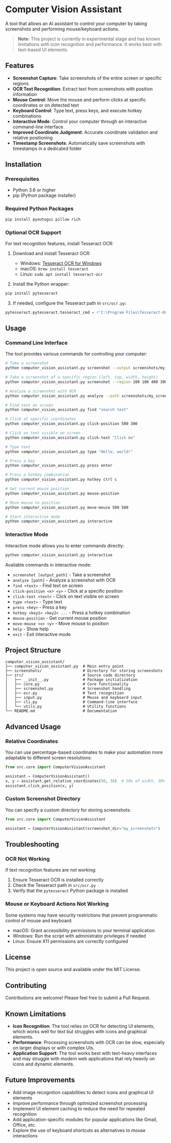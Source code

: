 # Computer Vision Assistant

A tool that allows an AI assistant to control your computer by taking screenshots and performing mouse/keyboard actions.

> **Note**: This project is currently in experimental stage and has known limitations with icon recognition and performance. It works best with text-based UI elements.

## Features

- **Screenshot Capture**: Take screenshots of the entire screen or specific regions
- **OCR Text Recognition**: Extract text from screenshots with position information
- **Mouse Control**: Move the mouse and perform clicks at specific coordinates or on detected text
- **Keyboard Control**: Type text, press keys, and execute hotkey combinations
- **Interactive Mode**: Control your computer through an interactive command-line interface
- **Improved Coordinate Judgment**: Accurate coordinate validation and relative positioning
- **Timestamp Screenshots**: Automatically save screenshots with timestamps in a dedicated folder

## Installation

### Prerequisites

- Python 3.6 or higher
- pip (Python package installer)

### Required Python Packages

```bash
pip install pyautogui pillow rich
```

### Optional OCR Support

For text recognition features, install Tesseract OCR:

1. Download and install Tesseract OCR:
   - Windows: [Tesseract OCR for Windows](https://github.com/UB-Mannheim/tesseract/wiki)
   - macOS: `brew install tesseract`
   - Linux: `sudo apt install tesseract-ocr`

2. Install the Python wrapper:
```bash
pip install pytesseract
```

3. If needed, configure the Tesseract path in `src/ocr.py`:
```python
pytesseract.pytesseract.tesseract_cmd = r'C:\Program Files\Tesseract-OCR\tesseract.exe'
```

## Usage

### Command Line Interface

The tool provides various commands for controlling your computer:

```bash
# Take a screenshot
python computer_vision_assistant.py screenshot --output screenshots/my_screenshot.png

# Take a screenshot of a specific region (left, top, width, height)
python computer_vision_assistant.py screenshot --region 100 100 400 300

# Analyze a screenshot with OCR
python computer_vision_assistant.py analyze --path screenshots/my_screenshot.png

# Find text on screen
python computer_vision_assistant.py find "search text"

# Click at specific coordinates
python computer_vision_assistant.py click-position 500 300

# Click on text visible on screen
python computer_vision_assistant.py click-text "Click me"

# Type text
python computer_vision_assistant.py type "Hello, world!"

# Press a key
python computer_vision_assistant.py press enter

# Press a hotkey combination
python computer_vision_assistant.py hotkey ctrl c

# Get current mouse position
python computer_vision_assistant.py mouse-position

# Move mouse to position
python computer_vision_assistant.py move-mouse 500 500

# Start interactive mode
python computer_vision_assistant.py interactive
```

### Interactive Mode

Interactive mode allows you to enter commands directly:

```bash
python computer_vision_assistant.py interactive
```

Available commands in interactive mode:
- `screenshot [output_path]` - Take a screenshot
- `analyze [path]` - Analyze a screenshot with OCR
- `find <text>` - Find text on screen
- `click-position <x> <y>` - Click at a specific position
- `click-text <text>` - Click on text visible on screen
- `type <text>` - Type text
- `press <key>` - Press a key
- `hotkey <key1> <key2> ...` - Press a hotkey combination
- `mouse-position` - Get current mouse position
- `move-mouse <x> <y>` - Move mouse to position
- `help` - Show help
- `exit` - Exit interactive mode

## Project Structure

```
computer_vision_assistant/
├── computer_vision_assistant.py  # Main entry point
├── screenshots/                  # Directory for storing screenshots
├── src/                          # Source code directory
│   ├── __init__.py               # Package initialization
│   ├── core.py                   # Core functionality
│   ├── screenshot.py             # Screenshot handling
│   ├── ocr.py                    # Text recognition
│   ├── input.py                  # Mouse and keyboard input
│   ├── cli.py                    # Command-line interface
│   └── utils.py                  # Utility functions
└── README.md                     # Documentation
```

## Advanced Usage

### Relative Coordinates

You can use percentage-based coordinates to make your automation more adaptable to different screen resolutions:

```python
from src.core import ComputerVisionAssistant

assistant = ComputerVisionAssistant()
x, y = assistant.get_relative_coordinates(50, 30)  # 50% of width, 30% of height
assistant.click_position(x, y)
```

### Custom Screenshot Directory

You can specify a custom directory for storing screenshots:

```python
from src.core import ComputerVisionAssistant

assistant = ComputerVisionAssistant(screenshot_dir="my_screenshots")
```

## Troubleshooting

### OCR Not Working

If text recognition features are not working:

1. Ensure Tesseract OCR is installed correctly
2. Check the Tesseract path in `src/ocr.py`
3. Verify that the `pytesseract` Python package is installed

### Mouse or Keyboard Actions Not Working

Some systems may have security restrictions that prevent programmatic control of mouse and keyboard:

- macOS: Grant accessibility permissions to your terminal application
- Windows: Run the script with administrator privileges if needed
- Linux: Ensure X11 permissions are correctly configured

## License

This project is open source and available under the MIT License.

## Contributing

Contributions are welcome! Please feel free to submit a Pull Request.

## Known Limitations

- **Icon Recognition**: The tool relies on OCR for detecting UI elements, which works well for text but struggles with icons and graphical elements.
- **Performance**: Processing screenshots with OCR can be slow, especially on larger displays or with complex UIs.
- **Application Support**: The tool works best with text-heavy interfaces and may struggle with modern web applications that rely heavily on icons and dynamic elements.

## Future Improvements

- Add image recognition capabilities to detect icons and graphical UI elements
- Improve performance through optimized screenshot processing
- Implement UI element caching to reduce the need for repeated recognition
- Add application-specific modules for popular applications like Gmail, Office, etc.
- Explore the use of keyboard shortcuts as alternatives to mouse interactions
